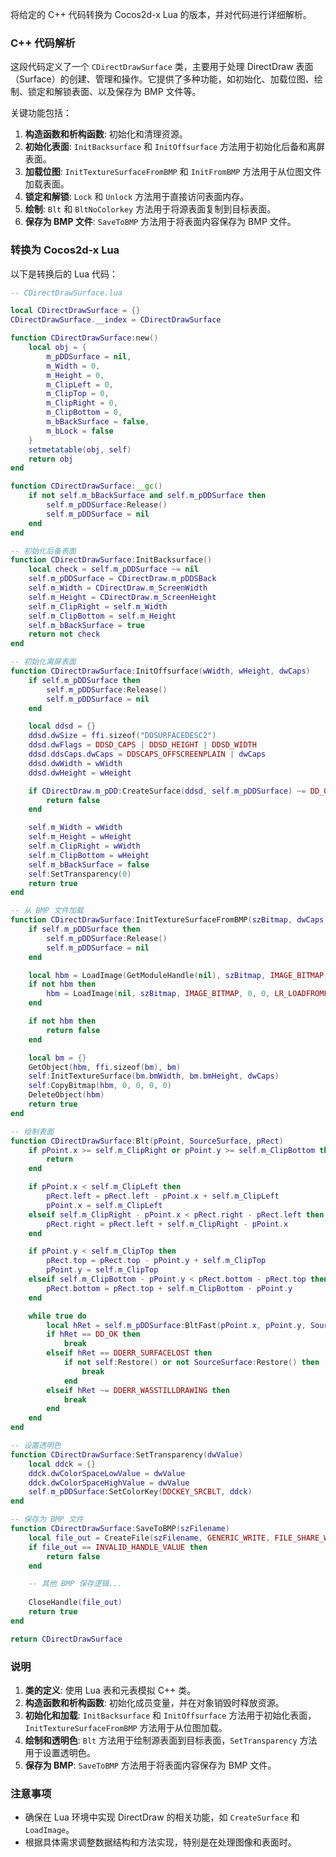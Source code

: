 将给定的 C++ 代码转换为 Cocos2d-x Lua 的版本，并对代码进行详细解析。

### C++ 代码解析

这段代码定义了一个 `CDirectDrawSurface` 类，主要用于处理 DirectDraw 表面（Surface）的创建、管理和操作。它提供了多种功能，如初始化、加载位图、绘制、锁定和解锁表面、以及保存为 BMP 文件等。

关键功能包括：

1. **构造函数和析构函数**: 初始化和清理资源。
2. **初始化表面**: `InitBacksurface` 和 `InitOffsurface` 方法用于初始化后备和离屏表面。
3. **加载位图**: `InitTextureSurfaceFromBMP` 和 `InitFromBMP` 方法用于从位图文件加载表面。
4. **锁定和解锁**: `Lock` 和 `Unlock` 方法用于直接访问表面内存。
5. **绘制**: `Blt` 和 `BltNoColorkey` 方法用于将源表面复制到目标表面。
6. **保存为 BMP 文件**: `SaveToBMP` 方法用于将表面内容保存为 BMP 文件。

### 转换为 Cocos2d-x Lua

以下是转换后的 Lua 代码：

```lua
-- CDirectDrawSurface.lua

local CDirectDrawSurface = {}
CDirectDrawSurface.__index = CDirectDrawSurface

function CDirectDrawSurface:new()
    local obj = {
        m_pDDSurface = nil,
        m_Width = 0,
        m_Height = 0,
        m_ClipLeft = 0,
        m_ClipTop = 0,
        m_ClipRight = 0,
        m_ClipBottom = 0,
        m_bBackSurface = false,
        m_bLock = false
    }
    setmetatable(obj, self)
    return obj
end

function CDirectDrawSurface:__gc()
    if not self.m_bBackSurface and self.m_pDDSurface then
        self.m_pDDSurface:Release()
        self.m_pDDSurface = nil
    end
end

-- 初始化后备表面
function CDirectDrawSurface:InitBacksurface()
    local check = self.m_pDDSurface ~= nil
    self.m_pDDSurface = CDirectDraw.m_pDDSBack
    self.m_Width = CDirectDraw.m_ScreenWidth
    self.m_Height = CDirectDraw.m_ScreenHeight
    self.m_ClipRight = self.m_Width
    self.m_ClipBottom = self.m_Height
    self.m_bBackSurface = true
    return not check
end

-- 初始化离屏表面
function CDirectDrawSurface:InitOffsurface(wWidth, wHeight, dwCaps)
    if self.m_pDDSurface then
        self.m_pDDSurface:Release()
        self.m_pDDSurface = nil
    end

    local ddsd = {}
    ddsd.dwSize = ffi.sizeof("DDSURFACEDESC2")
    ddsd.dwFlags = DDSD_CAPS | DDSD_HEIGHT | DDSD_WIDTH
    ddsd.ddsCaps.dwCaps = DDSCAPS_OFFSCREENPLAIN | dwCaps
    ddsd.dwWidth = wWidth
    ddsd.dwHeight = wHeight

    if CDirectDraw.m_pDD:CreateSurface(ddsd, self.m_pDDSurface) ~= DD_OK then
        return false
    end

    self.m_Width = wWidth
    self.m_Height = wHeight
    self.m_ClipRight = wWidth
    self.m_ClipBottom = wHeight
    self.m_bBackSurface = false
    self:SetTransparency(0)
    return true
end

-- 从 BMP 文件加载
function CDirectDrawSurface:InitTextureSurfaceFromBMP(szBitmap, dwCaps)
    if self.m_pDDSurface then
        self.m_pDDSurface:Release()
        self.m_pDDSurface = nil
    end

    local hbm = LoadImage(GetModuleHandle(nil), szBitmap, IMAGE_BITMAP, 0, 0, LR_CREATEDIBSECTION)
    if not hbm then
        hbm = LoadImage(nil, szBitmap, IMAGE_BITMAP, 0, 0, LR_LOADFROMFILE | LR_CREATEDIBSECTION)
    end

    if not hbm then
        return false
    end

    local bm = {}
    GetObject(hbm, ffi.sizeof(bm), bm)
    self:InitTextureSurface(bm.bmWidth, bm.bmHeight, dwCaps)
    self:CopyBitmap(hbm, 0, 0, 0, 0)
    DeleteObject(hbm)
    return true
end

-- 绘制表面
function CDirectDrawSurface:Blt(pPoint, SourceSurface, pRect)
    if pPoint.x >= self.m_ClipRight or pPoint.y >= self.m_ClipBottom then
        return
    end

    if pPoint.x < self.m_ClipLeft then
        pRect.left = pRect.left - pPoint.x + self.m_ClipLeft
        pPoint.x = self.m_ClipLeft
    elseif self.m_ClipRight - pPoint.x < pRect.right - pRect.left then
        pRect.right = pRect.left + self.m_ClipRight - pPoint.x
    end

    if pPoint.y < self.m_ClipTop then
        pRect.top = pRect.top - pPoint.y + self.m_ClipTop
        pPoint.y = self.m_ClipTop
    elseif self.m_ClipBottom - pPoint.y < pRect.bottom - pRect.top then
        pRect.bottom = pRect.top + self.m_ClipBottom - pPoint.y
    end

    while true do
        local hRet = self.m_pDDSurface:BltFast(pPoint.x, pPoint.y, SourceSurface.m_pDDSurface, pRect, DDBLTFAST_WAIT | DDBLTFAST_SRCCOLORKEY)
        if hRet == DD_OK then
            break
        elseif hRet == DDERR_SURFACELOST then
            if not self:Restore() or not SourceSurface:Restore() then
                break
            end
        elseif hRet ~= DDERR_WASSTILLDRAWING then
            break
        end
    end
end

-- 设置透明色
function CDirectDrawSurface:SetTransparency(dwValue)
    local ddck = {}
    ddck.dwColorSpaceLowValue = dwValue
    ddck.dwColorSpaceHighValue = dwValue
    self.m_pDDSurface:SetColorKey(DDCKEY_SRCBLT, ddck)
end

-- 保存为 BMP 文件
function CDirectDrawSurface:SaveToBMP(szFilename)
    local file_out = CreateFile(szFilename, GENERIC_WRITE, FILE_SHARE_WRITE, nil, CREATE_ALWAYS, FILE_ATTRIBUTE_NORMAL, nil)
    if file_out == INVALID_HANDLE_VALUE then
        return false
    end

    -- 其他 BMP 保存逻辑...
    
    CloseHandle(file_out)
    return true
end

return CDirectDrawSurface
```

### 说明
1. **类的定义**: 使用 Lua 表和元表模拟 C++ 类。
2. **构造函数和析构函数**: 初始化成员变量，并在对象销毁时释放资源。
3. **初始化和加载**: `InitBacksurface` 和 `InitOffsurface` 方法用于初始化表面，`InitTextureSurfaceFromBMP` 方法用于从位图加载。
4. **绘制和透明色**: `Blt` 方法用于绘制源表面到目标表面，`SetTransparency` 方法用于设置透明色。
5. **保存为 BMP**: `SaveToBMP` 方法用于将表面内容保存为 BMP 文件。

### 注意事项
- 确保在 Lua 环境中实现 DirectDraw 的相关功能，如 `CreateSurface` 和 `LoadImage`。
- 根据具体需求调整数据结构和方法实现，特别是在处理图像和表面时。